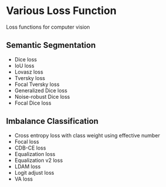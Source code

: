 # Various Loss Function
Loss functions for computer vision

## Semantic Segmentation
<ul>
  <li>Dice loss </li>
  <li>IoU loss </li>
  <li>Lovasz loss</li> 
  <li>Tversky loss </li>
  <li>Focal Tversky loss </li>
  <li>Generalized Dice loss </li>
  <li>Noise-robust Dice loss </li>
  <li>Focal Dice loss </li>
</ul>



## Imbalance Classification
<ul>
  <li>Cross entropy loss with class weight using effective number </li>
  <li>Focal loss </li>
  <li>CDB-CE loss </li>
  <li>Equalization loss</li> 
  <li>Equalization v2 loss </li>
  <li>LDAM loss </li>
  <li>Logit adjust loss </li>
  <li>VA loss </li>
</ul>

